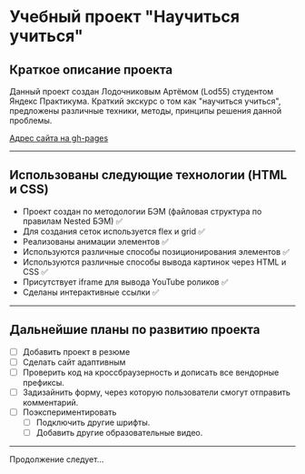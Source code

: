 Учебный проект "Научиться учиться"
=====================

Краткое описание проекта
-----------------------------------
Данный проект создан Лодочниковым Артёмом (Lod55) студентом Яндекс Практикума.
Краткий экскурс о том как "научиться учиться", предложены различные техники, методы, принципы решения данной проблемы.

[Адрес сайта на gh-pages](https://lod55.github.io/how-to-learn/)
***
Использованы следующие технологии (HTML и CSS)
-----------------------------------
* Проект создан по методологии БЭМ (файловая структура по правилам Nested БЭМ) :white_check_mark:
* Для создания сеток используется flex и grid :white_check_mark:
* Реализованы анимации элементов :white_check_mark:
* Используются различные способы позиционирования элементов :white_check_mark:
* Используются различные способы вывода картинок через HTML и CSS :white_check_mark:
* Присутствует iframe для вывода YouTube роликов :white_check_mark:
* Сделаны интерактивные ссылки :white_check_mark:
***
Дальнейшие планы по развитию проекта
-----------------------------------
- [ ] Добавить проект в резюме
- [ ] Сделать сайт адаптивным
- [ ] Проверить код на кроссбраузерность и дописать все вендорные префиксы.
- [ ] Задизайнить форму, через которую пользователи смогут отправить комментарий.
- [ ] Поэкспериментировать
    - [ ] Подключить другие шрифты.
    - [ ] Добавить другие образовательные видео.
-----------------------------------
Продолжение следует...
